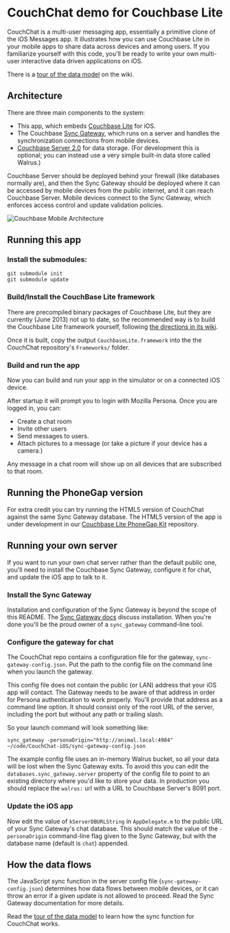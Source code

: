# CouchChat demo for Couchbase Lite

CouchChat is a multi-user messaging app, essentially a primitive clone of the iOS Messages app. It illustrates how you can use Couchbase Lite in your mobile apps to share data across devices and among users. If you familiarize yourself with this code, you'll be ready to write your own multi-user interactive data driven applications on iOS.

There is a [tour of the data model](https://github.com/couchbaselabs/CouchChat-iOS/wiki/Chat-App-Data-Model) on the wiki.

## Architecture

There are three main components to the system:

* This app, which embeds [Couchbase Lite](https://github.com/couchbase/couchbase-lite-ios) for iOS.
* The Couchbase [Sync Gateway](https://github.com/couchbaselabs/sync_gateway), which runs on a server and handles the synchronization connections from mobile devices.
* [Couchbase Server 2.0](http://www.couchbase.com/download) for data storage. (For development this is optional; you can instead use a very simple built-in data store called Walrus.)

Couchbase Server should be deployed behind your firewall (like databases normally are), and then the Sync Gateway should be deployed where it can be accessed by mobile devices from the public internet, and it can reach Couchbase Server. Mobile devices connect to the Sync Gateway, which enforces access control and update validation policies.

![Couchbase Mobile Architecture](http://jchris.ic.ht/files/slides/mobile-arch.png)

## Running this app

### Install the submodules:

    git submodule init
    git submodule update

### Build/Install the CouchBase Lite framework

There are precompiled binary packages of Couchbase Lite, but they are currently (June 2013) not up to date, so the recommended way is to build the Couchbase Lite framework yourself, following [the directions in its wiki](https://github.com/couchbase/couchbase-lite-ios/wiki/Building-Couchbase-Lite#building-the-framework).

Once it is built, copy the output `CouchbaseLite.framework` into the the CouchChat repository's `Frameworks/` folder.

### Build and run the app

Now you can build and run your app in the simulator or on a connected iOS device. 


After startup it will prompt you to login with Mozilla Persona. Once you are logged in, you can:

* Create a chat room
* Invite other users
* Send messages to users. 
* Attach pictures to a message (or take a picture if your device has a camera.) 

Any message in a chat room will show up on all devices that are subscribed to that room.

## Running the PhoneGap version

For extra credit you can try running the HTML5 version of CouchChat against the same Sync Gateway database. The HTML5 version of the app is under development in our [Couchbase Lite PhoneGap Kit](https://github.com/couchbaselabs/Couchbase-Lite-PhoneGap-Kit) repository.

## Running your own server

If you want to run your own chat server rather than the default public one, you'll need to install the Couchbase Sync Gateway, configure it for chat, and update the iOS app to talk to it.

### Install the Sync Gateway

Installation and configuration of the Sync Gateway is beyond the scope of this README. The [Sync Gateway docs](https://github.com/couchbaselabs/sync_gateway) discuss installation. When you're done you'll be the proud owner of a `sync_gateway` command-line tool.

### Configure the gateway for chat

The CouchChat repo contains a configuration file for the gateway, `sync-gateway-config.json`. Put the path to the config file on the command line when you launch the gateway.

This config file does not contain the public (or LAN) address that your iOS app will contact. The Gateway needs to be aware of that address in order for Persona authentication to work properly. You'll provide that address as a command line option. It should consist only of the root URL of the server, including the port but without any path or trailing slash.

So your launch command will look something like:

    sync_gateway -personaOrigin="http://animal.local:4984" ~/code/CouchChat-iOS/sync-gateway-config.json

The example config file uses an in-memory Walrus bucket, so all your data will be lost when the Sync Gateway exits. To avoid this you can edit the `databases.sync_gateway.server` property of the config file to point to an existing directory where you'd like to store your data. In production you should replace the `walrus:` url with a URL to Couchbase Server's 8091 port.

### Update the iOS app

Now edit the value of `kServerDBURLString` in `AppDelegate.m` to the public URL of your Sync Gateway's chat database. This should match the value of the `-personaOrigin` command-line flag given to the Sync Gateway, but with the database name (default is `chat`) appended.

## How the data flows

The JavaScript sync function in the server config file (`sync-gateway-config.json`) determines how data flows between mobile devices, or it can throw an error if a given update is not allowed to proceed. Read the Sync Gateway documentation for more details.

Read the [tour of the data model](https://github.com/couchbaselabs/CouchChat-iOS/wiki/Chat-App-Data-Model) to learn how the sync function for CouchChat works.


